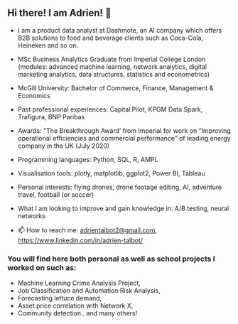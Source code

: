 ## Hi there! I am Adrien! 👋

- I am a product data analyst at Dashmote, an AI company which offers B2B solutions to food and beverage clients such as Coca-Cola, Heineken and so on. 
- MSc Business Analytics Graduate from Imperial College London (modules: advanced machine learning, network analytics, digital marketing analytics, data structures, statistics and econometrics)
- McGill University: Bachelor of Commerce, Finance, Management & Economics
- Past professional experiences: Capital Pilot, KPGM Data Spark, Trafigura, BNP Paribas 
- Awards: "The Breakthrough Award’ from Imperial for work on “Improving operational efficiencies and commercial performance” of leading energy company in the UK (July 2020)
- Programming languages: Python, SQL, R, AMPL
- Visualisation tools: plotly, matplotlib, ggplot2, Power BI, Tableau 
- Personal interests: flying drones, drone footage editing, AI, adventure travel, football (or soccer)
- What I am looking to improve and gain knowledge in: A/B testing, neural networks

- 📫 How to reach me: adrientalbot2@gmail.com, https://www.linkedin.com/in/adrien-talbot/

### You will find here both personal as well as school projects I worked on such as:

- Machine Learning Crime Analysis Project,
- Job Classification and Automation Risk Analysis,
- Forecasting lettuce demand,
- Asset price correlation with Network X,
- Community detection.. and many others!


